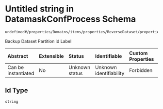 # Untitled string in DatamaskConfProcess Schema

```txt
undefined#/properties/Domains/items/properties/ReverseDataset/properties/BackupDatasetPartitionLabels/properties/Id
```

Backup Dataset Partition id Label

| Abstract            | Extensible | Status         | Identifiable            | Custom Properties | Additional Properties | Access Restrictions | Defined In                                                                |
| :------------------ | :--------- | :------------- | :---------------------- | :---------------- | :-------------------- | :------------------ | :------------------------------------------------------------------------ |
| Can be instantiated | No         | Unknown status | Unknown identifiability | Forbidden         | Allowed               | none                | [datamask.schema.json\*](out/datamask.schema.json "open original schema") |

## Id Type

`string`
